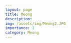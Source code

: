 ```yaml
---
layout: page
title: Meong
description: 
img: /assets/img/Meong2.JPG
importance: 1
category: Meong
---
```

